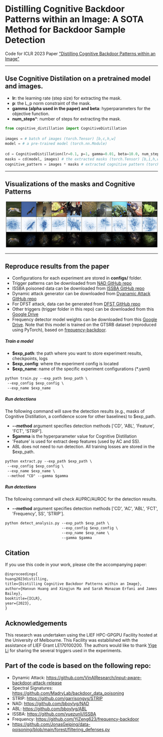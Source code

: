 # Distilling Cognitive Backdoor Patterns within an Image: A SOTA Method for Backdoor Sample Detection

Code for ICLR 2023 Paper ["Distilling Cognitive Backdoor Patterns within an Image"](https://openreview.net/pdf?id=S3D9NLzjnQ5)

--- 
## Use Cognitive Distilation on a pretrained model and images. 
- **lr:** the learning rate (step size) for extracting the mask.
- **p**: the L_p norm constraint of the mask.
- **gamma (alpha used in the paper) and beta**: hyperparameters for the objective function. 
- **num_steps***: number of steps for extracting the mask.
```python
from cognitive_distillation import CognitiveDistillation

images = # batch of images (torch.Tensor) [b,c,h,w]
model = # a pre-trained model (torch.nn.Module)

cd = CognitiveDistillation(lr=0.1, p=1, gamma=0.01, beta=10.0, num_steps=100)
masks = cd(model, images) # the extracted masks (torch.Tensor) [b,1,h,w]
cognitive_pattern = images * masks # extracted cognitive pattern (torch.Tensor) [b,c,h,w]


```
---
## Visualizations of the masks and Cognitive Patterns
![Alt text](examples/BadNetImageNet_rn18_logits_layer_clean.png)


---
## Reproduce results from the paper
- Configurations for each experiment are stored in **configs/** folder.
- Trigger patterns can be downloaded from [NAD GitHub repo](https://github.com/bboylyg/NAD)
- ISSBA poisoned data can be downloaded from [ISSBA GitHub repo](https://github.com/yuezunli/ISSBA)
- Dynamic attack generator can be downloaded from [Dyanamic Attack GitHub repo](https://github.com/VinAIResearch/input-aware-backdoor-attack-release)
- For DFST attack, data can be generated from [DFST GitHub repo](https://github.com/Megum1/DFST)
- Other triggers (trigger folder in this repo) can be downloaded from this [Google Drive](https://drive.google.com/drive/folders/1U2r0Ov2S32Eb8TpolpXHzHTSLG6KdHfD?usp=sharing)
- Frequency detector model weights can be downloaded from this [Google Drive](https://drive.google.com/drive/folders/1U2r0Ov2S32Eb8TpolpXHzHTSLG6KdHfD?usp=sharing). Note that this model is trained on the GTSRB dataset (reproduced using PyTorch), based on [
frequency-backdoor](https://github.com/YiZeng623/frequency-backdoor/blob/main/Sec4_Frequency_Detection/Train_Detection.ipynb).




##### Train a model
- **$exp_path**: the path where you want to store experiment results, checkpoints, logs
- **$exp_config**: where the experiment config is located
- **$exp_name**: name of the specific experiment configurations (*.yaml)
```console
python train.py --exp_path $exp_path \
 --exp_config $exp_config \
 --exp_name $exp_name

```

##### Run detections
The following command will save the detection results (e.g., masks of Cognitive Distillation, a confidence score for other baselines) to $exp_path.
- **--method** argument specifies detection methods ['CD', 'ABL', 'Feature', 'FCT', 'STRIP'].
- **$gamma** is the hyperparameter value for Cognitive Distillation
- 'Feature' is used for extract deep features (used by AC and SS).
- ABL does not need to run detection. All training losses are stored in the $exp_path.

```console
python extract.py --exp_path $exp_path \
 --exp_config $exp_config \
 --exp_name $exp_name \
 --method "CD" --gamma $gamma
```
##### Run detections

The following command will check AUPRC/AUROC for the detection results.
- **--method** argument specifies detection methods ['CD', 'AC', 'ABL', 'FCT', 'Frequency', SS', 'STRIP'].
```console
python detect_analysis.py --exp_path $exp_path \
                          --exp_config $exp_config \
                          --exp_name $exp_name \
                          --gamma $gamma
```

## Citation
If you use this code in your work, please cite the accompanying paper:
```
@inproceedings{
huang2023distilling,
title={Distilling Cognitive Backdoor Patterns within an Image},
author={Hanxun Huang and Xingjun Ma and Sarah Monazam Erfani and James Bailey},
booktitle={ICLR},
year={2023},
}
```

## Acknowledgements
This research was undertaken using the LIEF HPC-GPGPU Facility hosted at the University of Melbourne. This Facility was established with the assistance of LIEF Grant LE170100200.
The authors would like to thank [Yige Li](https://github.com/bboylyg) for sharing the several triggers used in the experiments. 



## Part of the code is based on the following repo:
  - Dynamic Attack: https://github.com/VinAIResearch/input-aware-backdoor-attack-release
  - Spectral Signatures: https://github.com/MadryLab/backdoor_data_poisoning
  - STRIP: https://github.com/garrisongys/STRIP
  - NAD: https://github.com/bboylyg/NAD
  - ABL: https://github.com/bboylyg/ABL
  - ISSBA: https://github.com/yuezunli/ISSBA
  - Frequency: https://github.com/YiZeng623/frequency-backdoor
  - https://github.com/JonasGeiping/data-poisoning/blob/main/forest/filtering_defenses.py
